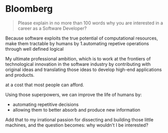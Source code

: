 # Bloomberg

> Please explain in no more than 100 words why you are interested in a career as a Software Developer?

Because software exploits the true potential of computational resources, make them tractable by humans by 
1.automating repetive operations through well defined logical 

My ultimate professional ambition, which is to work at the frontiers of technological innovation in the software industry by contributing with original ideas and translating those ideas to develop high-end applications and products.



at a cost that most people can afford.

Using those superpowers, we can improve the life of humans by:

- automating repetitive decisions
- allowing them to better absorb and produce new information

Add that to my irrational passion for dissecting and building those little machines, and the question becomes: why wouldn't I be interested?
